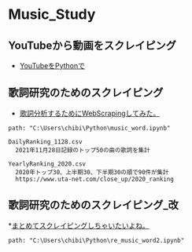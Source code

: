# Music_Study

## YouTubeから動画をスクレイピング
* [YouTubeをPythonで](https://qiita.com/shinkai_/items/7175215d7433b4cf150c)

## 歌詞研究のためのスクレイピング
* [歌詞分析するためにWebScrapingしてみた。](https://qiita.com/Yodaka_ay/items/0aee46e8ec68497e1700)

```
path: "C:\Users\chibi\Python\music_word.ipynb"

DailyRanking_1128.csv
  2021年11月28日記録のトップ50の曲の歌詞を集計

YearlyRanking_2020.csv
  2020年トップ30、上半期30、下半期30の順で90件が集計
  https://www.uta-net.com/close_up/2020_ranking
```


## 歌詞研究のためのスクレイピング_改
*[まとめてスクレイピングしちゃいたいよね。](https://qiita.com/Yodaka_ay/items/2da4680917784eb91f49)

```
path: "C:\Users\chibi\Python\re_music_word2.ipynb"

```
